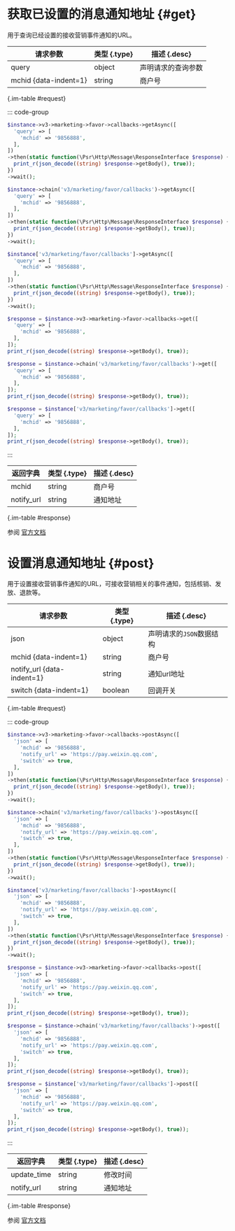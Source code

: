 # 获取已设置的消息通知地址 {#get}

用于查询已经设置的接收营销事件通知的URL。

| 请求参数 | 类型 {.type} | 描述 {.desc}
| --- | --- | ---
| query | object | 声明请求的查询参数
| mchid {data-indent=1} | string | 商户号

{.im-table #request}

::: code-group

```php [异步纯链式]
$instance->v3->marketing->favor->callbacks->getAsync([
  'query' => [
    'mchid' => '9856888',
  ],
])
->then(static function(\Psr\Http\Message\ResponseInterface $response) {
  print_r(json_decode((string) $response->getBody(), true));
})
->wait();
```

```php [异步声明式]
$instance->chain('v3/marketing/favor/callbacks')->getAsync([
  'query' => [
    'mchid' => '9856888',
  ],
])
->then(static function(\Psr\Http\Message\ResponseInterface $response) {
  print_r(json_decode((string) $response->getBody(), true));
})
->wait();
```

```php [异步属性式]
$instance['v3/marketing/favor/callbacks']->getAsync([
  'query' => [
    'mchid' => '9856888',
  ],
])
->then(static function(\Psr\Http\Message\ResponseInterface $response) {
  print_r(json_decode((string) $response->getBody(), true));
})
->wait();
```

```php [同步纯链式]
$response = $instance->v3->marketing->favor->callbacks->get([
  'query' => [
    'mchid' => '9856888',
  ],
]);
print_r(json_decode((string) $response->getBody(), true));
```

```php [同步声明式]
$response = $instance->chain('v3/marketing/favor/callbacks')->get([
  'query' => [
    'mchid' => '9856888',
  ],
]);
print_r(json_decode((string) $response->getBody(), true));
```

```php [同步属性式]
$response = $instance['v3/marketing/favor/callbacks']->get([
  'query' => [
    'mchid' => '9856888',
  ],
]);
print_r(json_decode((string) $response->getBody(), true));
```

:::

| 返回字典 | 类型 {.type} | 描述 {.desc}
| --- | --- | ---
| mchid | string | 商户号
| notify_url | string | 通知地址

{.im-table #response}

参阅 [官方文档](https://pay.weixin.qq.com/wiki/doc/apiv3/wxpay/marketing/convention/chapter3_12.shtml)

# 设置消息通知地址 {#post}

用于设置接收营销事件通知的URL，可接收营销相关的事件通知，包括核销、发放、退款等。

| 请求参数 | 类型 {.type} | 描述 {.desc}
| --- | --- | ---
| json | object | 声明请求的`JSON`数据结构
| mchid {data-indent=1} | string | 商户号
| notify_url {data-indent=1} | string | 通知url地址
| switch {data-indent=1} | boolean | 回调开关

{.im-table #request}

::: code-group

```php [异步纯链式]
$instance->v3->marketing->favor->callbacks->postAsync([
  'json' => [
    'mchid' => '9856888',
    'notify_url' => 'https://pay.weixin.qq.com',
    'switch' => true,
  ],
])
->then(static function(\Psr\Http\Message\ResponseInterface $response) {
  print_r(json_decode((string) $response->getBody(), true));
})
->wait();
```

```php [异步声明式]
$instance->chain('v3/marketing/favor/callbacks')->postAsync([
  'json' => [
    'mchid' => '9856888',
    'notify_url' => 'https://pay.weixin.qq.com',
    'switch' => true,
  ],
])
->then(static function(\Psr\Http\Message\ResponseInterface $response) {
  print_r(json_decode((string) $response->getBody(), true));
})
->wait();
```

```php [异步属性式]
$instance['v3/marketing/favor/callbacks']->postAsync([
  'json' => [
    'mchid' => '9856888',
    'notify_url' => 'https://pay.weixin.qq.com',
    'switch' => true,
  ],
])
->then(static function(\Psr\Http\Message\ResponseInterface $response) {
  print_r(json_decode((string) $response->getBody(), true));
})
->wait();
```

```php [同步纯链式]
$response = $instance->v3->marketing->favor->callbacks->post([
  'json' => [
    'mchid' => '9856888',
    'notify_url' => 'https://pay.weixin.qq.com',
    'switch' => true,
  ],
]);
print_r(json_decode((string) $response->getBody(), true));
```

```php [同步声明式]
$response = $instance->chain('v3/marketing/favor/callbacks')->post([
  'json' => [
    'mchid' => '9856888',
    'notify_url' => 'https://pay.weixin.qq.com',
    'switch' => true,
  ],
]);
print_r(json_decode((string) $response->getBody(), true));
```

```php [同步属性式]
$response = $instance['v3/marketing/favor/callbacks']->post([
  'json' => [
    'mchid' => '9856888',
    'notify_url' => 'https://pay.weixin.qq.com',
    'switch' => true,
  ],
]);
print_r(json_decode((string) $response->getBody(), true));
```

:::

| 返回字典 | 类型 {.type} | 描述 {.desc}
| --- | --- | ---
| update_time | string | 修改时间
| notify_url | string | 通知地址

{.im-table #response}

参阅 [官方文档](https://pay.weixin.qq.com/wiki/doc/apiv3/wxpay/marketing/convention/chapter3_12.shtml)

